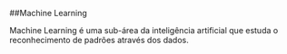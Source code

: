 ##Machine Learning
<p>Machine Learning é uma sub-área da inteligência artificial que estuda o reconhecimento de padrões através dos dados.</p>
